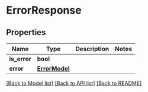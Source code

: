 # ErrorResponse

## Properties
Name | Type | Description | Notes
------------ | ------------- | ------------- | -------------
**is_error** | **bool** |  | 
**error** | [**ErrorModel**](ErrorModel.md) |  | 

[[Back to Model list]](../README.md#documentation-for-models) [[Back to API list]](../README.md#documentation-for-api-endpoints) [[Back to README]](../README.md)

